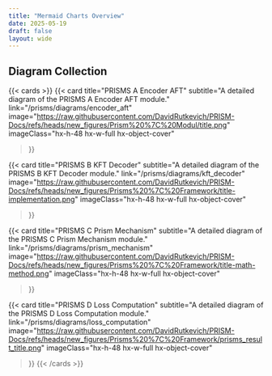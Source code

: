 ```yaml
---
title: "Mermaid Charts Overview"
date: 2025-05-19
draft: false
layout: wide
---
```


## Diagram Collection

{{< cards >}}
  {{< card
        title="PRISMS A Encoder AFT"
        subtitle="A detailed diagram of the PRISMS A Encoder AFT module."
        link="/prisms/diagrams/encoder_aft"
        image="https://raw.githubusercontent.com/DavidRutkevich/PRISM-Docs/refs/heads/new_figures/Prism%20%7C%20Modul/title.png"
        imageClass="hx-h-48 hx-w-full hx-object-cover"
  >}}
  
  {{< card
        title="PRISMS B KFT Decoder"
        subtitle="A detailed diagram of the PRISMS B KFT Decoder module."
        link="/prisms/diagrams/kft_decoder"
        image="https://raw.githubusercontent.com/DavidRutkevich/PRISM-Docs/refs/heads/new_figures/Prisms%20%7C%20Framework/title-implementation.png" 
        imageClass="hx-h-48 hx-w-full hx-object-cover"
  >}}
  
  {{< card
        title="PRISMS C Prism Mechanism"
        subtitle="A detailed diagram of the PRISMS C Prism Mechanism module."
        link="/prisms/diagrams/prism_mechanism"
        image="https://raw.githubusercontent.com/DavidRutkevich/PRISM-Docs/refs/heads/new_figures/Prisms%20%7C%20Framework/title-math-method.png"
        imageClass="hx-h-48 hx-w-full hx-object-cover"
  >}}
  
  {{< card
        title="PRISMS D Loss Computation"
        subtitle="A detailed diagram of the PRISMS D Loss Computation module."
        link="/prisms/diagrams/loss_computation"
        image="https://raw.githubusercontent.com/DavidRutkevich/PRISM-Docs/refs/heads/new_figures/Prisms%20%7C%20Framework/prisms_result_title.png"
        imageClass="hx-h-48 hx-w-full hx-object-cover"
  >}}
{{< /cards >}}
